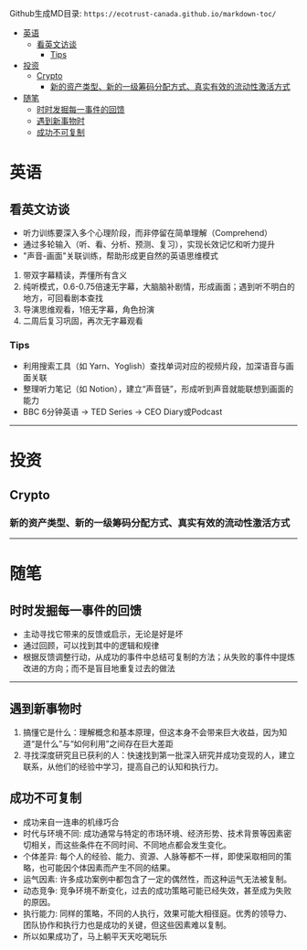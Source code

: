 Github生成MD目录: `https://ecotrust-canada.github.io/markdown-toc/`
- [英语](#英语)
  - [看英文访谈](#看英文访谈)
    - [Tips](#tips)
- [投资](#投资)
  - [Crypto](#crypto)
    - [新的资产类型、新的一级筹码分配方式、真实有效的流动性激活方式](#新的资产类型新的一级筹码分配方式真实有效的流动性激活方式)
- [随笔](#随笔)
  - [时时发掘每一事件的回馈](#时时发掘每一事件的回馈)
  - [遇到新事物时](#遇到新事物时)
  - [成功不可复制](#成功不可复制)
# 英语
## 看英文访谈
- 听力训练要深入多个心理阶段，而非停留在简单理解（Comprehend）
- 通过多轮输入（听、看、分析、预测、复习），实现长效记忆和听力提升
- "声音-画面"关联训练，帮助形成更自然的英语思维模式
1. 带双字幕精读，弄懂所有含义
2. 纯听模式，0.6-0.75倍速无字幕，大脑脑补剧情，形成画面；遇到听不明白的地方，可回看剧本查找
3. 导演思维观看，1倍无字幕，角色扮演
4. 二周后复习巩固，再次无字幕观看
### Tips
- 利用搜索工具（如 Yarn、Yoglish）查找单词对应的视频片段，加深语音与画面关联
- 整理听力笔记（如 Notion），建立“声音链”，形成听到声音就能联想到画面的能力
- BBC 6分钟英语 -> TED Series -> CEO Diary或Podcast
---
# 投资
## Crypto
### 新的资产类型、新的一级筹码分配方式、真实有效的流动性激活方式
---
# 随笔
## 时时发掘每一事件的回馈
- 主动寻找它带来的反馈或启示，无论是好是坏
- 通过回顾，可以找到其中的逻辑和规律
- 根据反馈调整行动，从成功的事件中总结可复制的方法；从失败的事件中提炼改进的方向；而不是盲目地重复过去的做法
---
## 遇到新事物时
1. 搞懂它是什么：理解概念和基本原理，但这本身不会带来巨大收益，因为知道“是什么”与“如何利用”之间存在巨大差距
2. 寻找深度研究且已获利的人：快速找到第一批深入研究并成功变现的人，建立联系，从他们的经验中学习，提高自己的认知和执行力。
## 成功不可复制
- 成功来自一连串的机缘巧合
- 时代与环境不同: 成功通常与特定的市场环境、经济形势、技术背景等因素密切相关，而这些条件在不同时间、不同地点都会发生变化。
- 个体差异: 每个人的经验、能力、资源、人脉等都不一样，即使采取相同的策略，也可能因个体因素而产生不同的结果。
- 运气因素: 许多成功案例中都包含了一定的偶然性，而这种运气无法被复制。
- 动态竞争: 竞争环境不断变化，过去的成功策略可能已经失效，甚至成为失败的原因。
- 执行能力: 同样的策略，不同的人执行，效果可能大相径庭。优秀的领导力、团队协作和执行力也是成功的关键，但这些因素难以复制。
- 所以如果成功了，马上躺平天天吃喝玩乐





